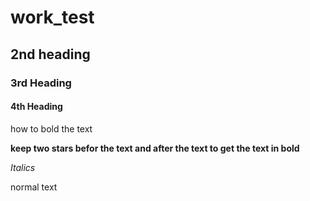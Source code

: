 # work_test

## 2nd heading

### 3rd Heading

#### 4th Heading


how to bold the text

**keep two stars befor the text and after the text to get the text in bold**

_Italics_

normal text
